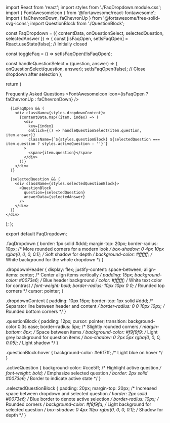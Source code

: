 import React from 'react';
import styles from './FaqDropdown.module.css';
import { FontAwesomeIcon } from '@fortawesome/react-fontawesome';
import { faChevronDown, faChevronUp } from '@fortawesome/free-solid-svg-icons';
import QuestionBlock from './QuestionBlock';

const FaqDropdown = ({ contentData, onQuestionSelect, selectedQuestion, selectedAnswer }) => {
  const [isFaqOpen, setIsFaqOpen] = React.useState(false); // Initially closed

  const toggleFaq = () => setIsFaqOpen(!isFaqOpen);

  const handleQuestionSelect = (question, answer) => {
    onQuestionSelect(question, answer);
    setIsFaqOpen(false); // Close dropdown after selection
  };

  return (
    <div className={styles.faqDropdown}>
      <div className={styles.dropdownHeader} onClick={toggleFaq}>
        <span>Frequently Asked Questions</span>
        <FontAwesomeIcon icon={isFaqOpen ? faChevronUp : faChevronDown} />
      </div>
      
      {isFaqOpen && (
        <div className={styles.dropdownContent}>
          {contentData.map((item, index) => (
            <div 
              key={index} 
              onClick={() => handleQuestionSelect(item.question, item.answer)} 
              className={`${styles.questionBlock} ${selectedQuestion === item.question ? styles.activeQuestion : ''}`}
            >
              <span>{item.question}</span>
            </div>
          ))}
        </div>
      )}

      {selectedQuestion && (
        <div className={styles.selectedQuestionBlock}>
          <QuestionBlock
            question={selectedQuestion}
            answerData={selectedAnswer}
          />
        </div>
      )}
    </div>
  );
};

export default FaqDropdown;



.faqDropdown {
  border: 1px solid #ddd;
  margin-top: 20px;
  border-radius: 10px; /* More rounded corners for a modern look */
  box-shadow: 0 4px 10px rgba(0, 0, 0, 0.1); /* Soft shadow for depth */
  background-color: #ffffff; /* White background for the whole dropdown */
}

.dropdownHeader {
  display: flex;
  justify-content: space-between;
  align-items: center; /* Center align items vertically */
  padding: 15px;
  background-color: #0073e6; /* Blue header background */
  color: #ffffff; /* White text color for contrast */
  font-weight: bold;
  border-radius: 10px 10px 0 0; /* Rounded top corners */
  cursor: pointer;
}

.dropdownContent {
  padding: 10px 15px;
  border-top: 1px solid #ddd; /* Separator line between header and content */
  border-radius: 0 0 10px 10px; /* Rounded bottom corners */
}

.questionBlock {
  padding: 12px;
  cursor: pointer;
  transition: background-color 0.3s ease;
  border-radius: 5px; /* Slightly rounded corners */
  margin-bottom: 8px; /* Space between items */
  background-color: #f9f9f9; /* Light grey background for question items */
  box-shadow: 0 2px 5px rgba(0, 0, 0, 0.05); /* Light shadow */
}

.questionBlock:hover {
  background-color: #e6f7ff; /* Light blue on hover */
}

.activeQuestion {
  background-color: #cce5ff; /* Highlight active question */
  font-weight: bold; /* Emphasize selected question */
  border: 2px solid #0073e6; /* Border to indicate active state */
}

.selectedQuestionBlock {
  padding: 20px;
  margin-top: 20px; /* Increased space between dropdown and selected question */
  border: 2px solid #0073e6; /* Blue border to denote active selection */
  border-radius: 10px; /* Rounded corners */
  background-color: #f8f9fa; /* Light background for selected question */
  box-shadow: 0 4px 10px rgba(0, 0, 0, 0.1); /* Shadow for depth */
}

